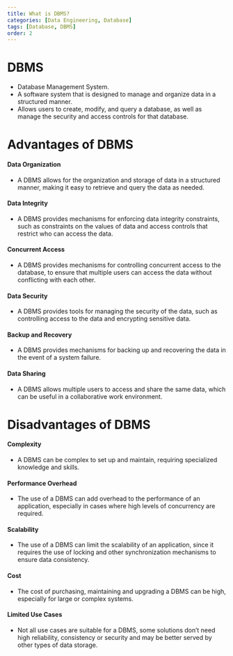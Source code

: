```yaml
---
title: What is DBMS?
categories: [Data Engineering, Database]
tags: [Database, DBMS]
order: 2
---
```


# DBMS
- Database Management System.
- A software system that is designed to manage and organize data in a structured manner.
- Allows users to create, modify, and query a database, as well as manage the security and access controls for that database.

# Advantages of DBMS

#### Data Organization
- A DBMS allows for the organization and storage of data in a structured manner, making it easy to retrieve and query the data as needed.

#### Data Integrity
- A DBMS provides mechanisms for enforcing data integrity constraints, such as constraints on the values of data and access controls that restrict who can access the data.

#### Concurrent Access
- A DBMS provides mechanisms for controlling concurrent access to the database, to ensure that multiple users can access the data without conflicting with each other.

#### Data Security
- A DBMS provides tools for managing the security of the data, such as controlling access to the data and encrypting sensitive data.

#### Backup and Recovery
- A DBMS provides mechanisms for backing up and recovering the data in the event of a system failure.

#### Data Sharing
- A DBMS allows multiple users to access and share the same data, which can be useful in a collaborative work environment.

# Disadvantages of DBMS

#### Complexity
- A DBMS can be complex to set up and maintain, requiring specialized knowledge and skills.

#### Performance Overhead
- The use of a DBMS can add overhead to the performance of an application, especially in cases where high levels of concurrency are required.

#### Scalability
- The use of a DBMS can limit the scalability of an application, since it requires the use of locking and other synchronization mechanisms to ensure data consistency.

#### Cost
- The cost of purchasing, maintaining and upgrading a DBMS can be high, especially for large or complex systems.

#### Limited Use Cases
- Not all use cases are suitable for a DBMS, some solutions don’t need high reliability, consistency or security and may be better served by other types of data storage.
